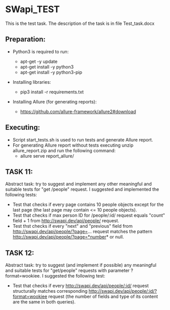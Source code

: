 # SWapi_TEST

This is the test task. The description of the task is in file Test_task.docx

## Preparation:
- Python3 is required to run:
    - apt-get -y update
    - apt-get install -y python3
    - apt-get install -y python3-pip
    
- Installing libraries:
    - pip3 install -r requirements.txt
    
- Installing Allure (for generating reports):
    - https://github.com/allure-framework/allure2#download
    
## Executing:
- Script start_tests.sh is used to run tests and generate Allure report.
- For generating Allure report without tests executing unzip allure_report.zip and run the following command:
    - allure serve report_allure/

## TASK 11:
Abstract task: try to suggest and implement any other meaningful and suitable tests for "get /people" request. I suggested and implemented the following tests:
- Test that checks if every page contains 10 people objects except for the last page (the last page may contain <= 10 people objects).
- Test that checks if max person ID for /people/:id/ request equals "count" field + 1 from http://swapi.dev/api/people/ request.
- Test thst checks if every "next" and "previous" field from http://swapi.dev/api/people/?page=... request matches the pattern http://swapi.dev/api/people/?page=*number* or null.

## TASK 12:
Abstract task: try to suggest (and implement if possible) any meaningful and suitable tests for "get/people" requests with parameter ?format=wookiee. I suggested the following test: 
- Test that checks if every http://swapi.dev/api/people/:id/ request structurally matches corresponding http://swapi.dev/api/people/:id/?format=wookiee request (the number of fields and type of its content are the same in both queries).
